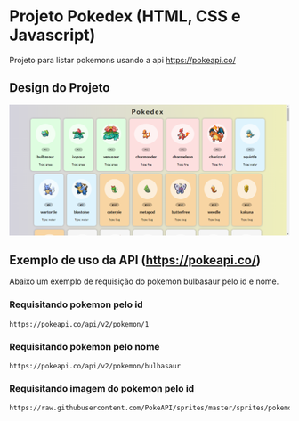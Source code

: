 # Projeto Pokedex (HTML, CSS e Javascript)

Projeto para listar pokemons usando a api https://pokeapi.co/

## Design do Projeto

![Pokemons](pokemons.png)

## Exemplo de uso da API (https://pokeapi.co/)

Abaixo um exemplo de requisição do pokemon bulbasaur pelo id e nome.

### Requisitando pokemon pelo **id**

```
https://pokeapi.co/api/v2/pokemon/1
```

### Requisitando pokemon pelo **nome**

```
https://pokeapi.co/api/v2/pokemon/bulbasaur
```

### Requisitando imagem do pokemon pelo **id**

```
https://raw.githubusercontent.com/PokeAPI/sprites/master/sprites/pokemon/1.png
```
